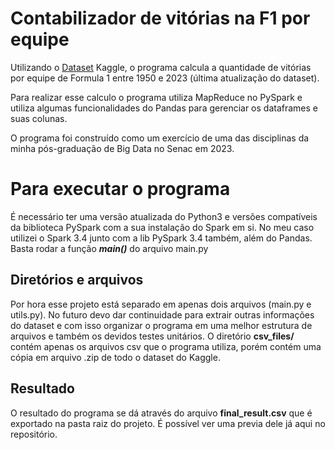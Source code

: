 # Contabilizador de vitórias na F1 por equipe

Utilizando o [Dataset](https://www.kaggle.com/datasets/rohanrao/formula-1-world-championship-1950-2020)  Kaggle, o programa calcula a quantidade de vitórias por equipe de Formula 1 entre 1950 e 2023 (última atualização do dataset).

Para realizar esse calculo o programa utiliza MapReduce no PySpark e utiliza algumas funcionalidades do Pandas para gerenciar os dataframes e suas colunas.

O programa foi construído como um exercício de uma das disciplinas da minha pós-graduação de Big Data no Senac em 2023.



# Para executar o programa
É necessário ter uma versão atualizada do Python3 e versões compatíveis da biblioteca PySpark com a sua instalação do Spark em si. No meu caso utilizei o Spark 3.4 junto com a lib PySpark 3.4 também, além do Pandas.
Basta rodar a função ***main()*** do arquivo main.py

## Diretórios e arquivos
Por hora esse projeto está separado em apenas dois arquivos (main.py e utils.py). No futuro devo dar continuidade para extrair outras informações do dataset e com isso organizar o programa em uma melhor estrutura de arquivos e também os devidos testes unitários.
O diretório **csv_files/** contém apenas os arquivos csv que o programa utiliza, porém contém uma cópia em arquivo .zip de todo o dataset do Kaggle.

## Resultado

O resultado do programa se dá através do arquivo **final_result.csv** que é exportado na pasta raiz do projeto. É possível ver uma previa dele já aqui no repositório.